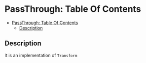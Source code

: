 # PassThrough: Table Of Contents

- [PassThrough: Table Of Contents](#passthrough-table-of-contents)
  - [Description](#description)

## Description

It is an implementation of `Transform`
